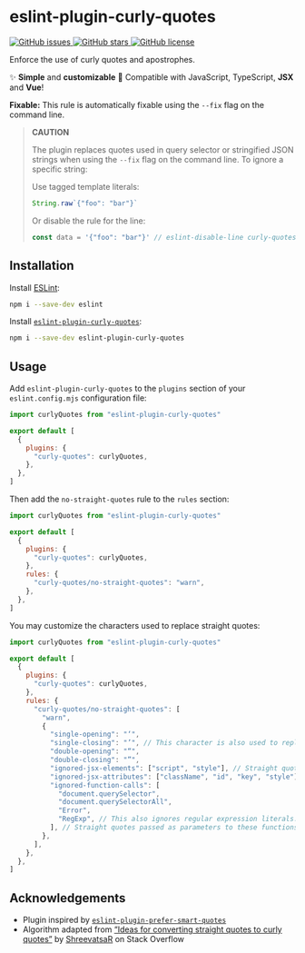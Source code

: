 # eslint-plugin-curly-quotes

<a href="https://github.com/younesaassila/eslint-plugin-curly-quotes/issues">
  <img alt="GitHub issues" src="https://img.shields.io/github/issues/younesaassila/eslint-plugin-curly-quotes">
</a>
<a href="https://github.com/younesaassila/eslint-plugin-curly-quotes/stargazers">
  <img alt="GitHub stars" src="https://img.shields.io/github/stars/younesaassila/eslint-plugin-curly-quotes">
</a>
<a href="https://github.com/younesaassila/eslint-plugin-curly-quotes">
  <img alt="GitHub license" src="https://img.shields.io/github/license/younesaassila/eslint-plugin-curly-quotes">
</a>

Enforce the use of curly quotes and apostrophes.

✨ **Simple** and **customizable** 🔧 Compatible with JavaScript, TypeScript, **JSX** and **Vue**!

**Fixable:** This rule is automatically fixable using the `--fix` flag on the command line.

> **CAUTION**
>
> The plugin replaces quotes used in query selector or stringified JSON strings when using the `--fix` flag on the command line. To ignore a specific string:
>
> Use tagged template literals:
>
> ```js
> String.raw`{"foo": "bar"}`
> ```
>
> Or disable the rule for the line:
>
> ```js
> const data = '{"foo": "bar"}' // eslint-disable-line curly-quotes/no-straight-quotes
> ```

## Installation

Install [ESLint](https://www.npmjs.com/package/eslint):

```sh
npm i --save-dev eslint
```

Install [`eslint-plugin-curly-quotes`](https://www.npmjs.com/package/eslint-plugin-curly-quotes):

```sh
npm i --save-dev eslint-plugin-curly-quotes
```

## Usage

Add `eslint-plugin-curly-quotes` to the `plugins` section of your `eslint.config.mjs` configuration file:

```js
import curlyQuotes from "eslint-plugin-curly-quotes"

export default [
  {
    plugins: {
      "curly-quotes": curlyQuotes,
    },
  },
]
```

Then add the `no-straight-quotes` rule to the `rules` section:

```js
import curlyQuotes from "eslint-plugin-curly-quotes"

export default [
  {
    plugins: {
      "curly-quotes": curlyQuotes,
    },
    rules: {
      "curly-quotes/no-straight-quotes": "warn",
    },
  },
]
```

You may customize the characters used to replace straight quotes:

```js
import curlyQuotes from "eslint-plugin-curly-quotes"

export default [
  {
    plugins: {
      "curly-quotes": curlyQuotes,
    },
    rules: {
      "curly-quotes/no-straight-quotes": [
        "warn",
        {
          "single-opening": "‘",
          "single-closing": "’", // This character is also used to replace apostrophes.
          "double-opening": "“",
          "double-closing": "”",
          "ignored-jsx-elements": ["script", "style"], // Straight quotes in these JSX elements are ignored.
          "ignored-jsx-attributes": ["className", "id", "key", "style"], // Straight quotes in these JSX attributes are ignored.
          "ignored-function-calls": [
            "document.querySelector",
            "document.querySelectorAll",
            "Error",
            "RegExp", // This also ignores regular expression literals.
          ], // Straight quotes passed as parameters to these functions are ignored.
        },
      ],
    },
  },
]
```

## Acknowledgements

- Plugin inspired by [`eslint-plugin-prefer-smart-quotes`](https://github.com/totallymoney/eslint-plugin-prefer-smart-quotes)
- Algorithm adapted from [“Ideas for converting straight quotes to curly quotes”](https://stackoverflow.com/questions/509685/ideas-for-converting-straight-quotes-to-curly-quotes) by [ShreevatsaR](https://stackoverflow.com/users/4958/shreevatsar) on Stack Overflow
